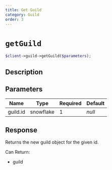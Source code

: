```yaml
---
title: Get Guild
category: Guild
order: 3
---
```


# `getGuild`

```php
$client->guild->getGuild($parameters);
```

## Description



## Parameters


Name | Type | Required | Default
--- | --- | --- | ---
guild.id | snowflake | 1 | *null*

## Response

Returns the new guild object for the given id.

Can Return:

* guild
